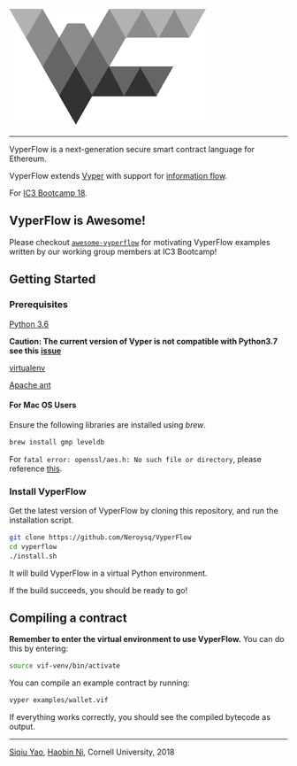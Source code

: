 ![VyperFlow](logo/VyperFlow.png)

---
VyperFlow is a next-generation secure smart contract language for Ethereum.

VyperFlow extends [Vyper](https://github.com/ethereum/vyper) with support for [information flow](https://www.cs.cornell.edu/jif/).

For [IC3 Bootcamp 18](http://www.initc3.org/events/2018-07-12-IC3-Ethereum-Crypto-Boot-Camp.html).

## VyperFlow is Awesome!
Please checkout [`awesome-vyperflow`](https://github.com/FTRobbin/awesome-vyperflow-bootcamp) for motivating VyperFlow examples written by our working group members at IC3 Bootcamp!

## Getting Started

### Prerequisites
[Python 3.6](https://www.python.org/getit/)

**Caution: The current version of Vyper is not compatible with Python3.7 see this** [**issue**](https://github.com/ethereum/vyper/issues/945)

[virtualenv](https://virtualenv.pypa.io/en/stable/installation/)

[Apache ant](https://ant.apache.org/manual/install.html)

#### For Mac OS Users
Ensure the following libraries are installed using *brew*.
```sh
brew install gmp leveldb
```

For `fatal error: openssl/aes.h: No such file or directory`, please reference [this](http://vyper.readthedocs.io/en/latest/installing-vyper.html#installation).

### Install VyperFlow

Get the latest version of VyperFlow by cloning this repository, and run the installation script.

```sh
git clone https://github.com/Neroysq/VyperFlow
cd vyperflow
./install.sh
```

It will build VyperFlow in a virtual Python environment.

If the build succeeds, you should be ready to go!

## Compiling a contract

**Remember to enter the virtual environment to use VyperFlow.** You can do this by entering:

```sh
source vif-venv/bin/activate
```

You can compile an example contract by running:

```sh
vyper examples/wallet.vif
```

If everything works correctly, you should see the compiled bytecode as output.

---
[Siqiu Yao](https://github.com/Neroysq), [Haobin Ni](https://github.com/FTRobbin), Cornell University, 2018

